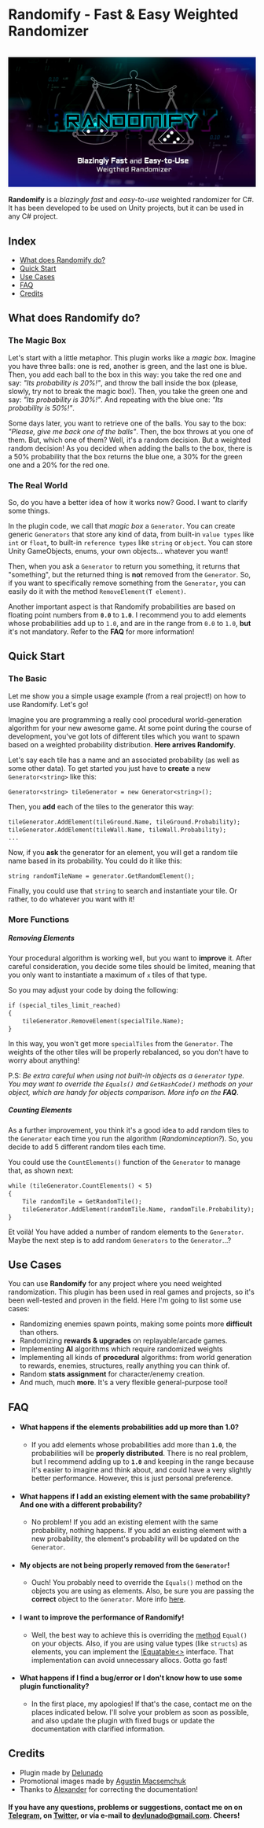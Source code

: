 # Randomify - Fast & Easy Weighted Randomizer
﻿
![RandomifyCover](https://github.com/Delunado/Randomify-Documentation/blob/master/images/SocialMedia.jpg)
 
**Randomify** is a *blazingly fast* and *easy-to-use* weighted randomizer for C#. It has been developed to be used on Unity projects, but it can be used in any C# project.

## Index
- [What does Randomify do?](#what-does-randomify-do)
- [Quick Start](#quick-start)
- [Use Cases](#use-cases)
- [FAQ](#faq)
- [Credits](#credits)

## What does Randomify do?
### The Magic Box
Let's start with a little metaphor. This plugin works like a *magic box*. Imagine you have three balls: one is red, another is green, and the last one is blue. Then, you add each ball to the box in this way: you take the red one and say: *"Its probability is 20%!"*, and throw the ball inside the box (please, slowly, try not to break the magic box!). Then, you take the green one and say: *"Its probability is 30%!"*. And repeating with the blue one: *"Its probability is 50%!"*. 

Some days later, you want to retrieve one of the balls. You say to the box: *"Please, give me back one of the balls"*. Then, the box throws at you one of them. But, which one of them? Well, it's a random decision. But a weighted random decision! As you decided when adding the balls to the box, there is a 50% probability that the box returns the blue one, a 30% for the green one and a 20% for the red one.

### The Real World
So, do you have a better idea of how it works now? Good. I want to clarify some things.

In the plugin code, we call that *magic box* a `Generator`. You can create generic `Generators` that store any kind of data, from built-in `value types` like `int` or `float`, to built-in `reference types` like `string` or `object`.  You can store Unity GameObjects, enums, your own objects... whatever you want! 

Then, when you ask a `Generator` to return you something, it returns that "something", but the returned thing is **not** removed from the `Generator`. So, if you want to specifically remove something from the `Generator`, you can easily do it with the method `RemoveElement(T element)`.

Another important aspect is that Randomify probabilities are based on floating point numbers from **`0.0`** to **`1.0`**. 
I recommend you to add elements whose probabilities add up to `1.0`, and are in the range from `0.0` to `1.0`, **but** it's not mandatory. Refer to the **FAQ** for more information!

## Quick Start

### The Basic
Let me show you a simple usage example (from a real project!) on how to use Randomify. Let's go!

Imagine you are programming a really cool procedural world-generation algorithm for your new awesome game. At some point during the course of development, you've got lots of different tiles which you want to spawn based on a weighted probability distribution. **Here arrives Randomify**.

Let's say each tile has a name and an associated probability (as well as some other data). To get started you just have to **create** a new `Generator<string>` like this:

~~~
Generator<string> tileGenerator = new Generator<string>();
~~~

Then, you **add** each of the tiles to the generator this way:

~~~
tileGenerator.AddElement(tileGround.Name, tileGround.Probability);
tileGenerator.AddElement(tileWall.Name, tileWall.Probability);
...
~~~

Now, if you **ask** the generator for an element, you will get a random tile name based in its probability. You could do it like this:

~~~
string randomTileName = generator.GetRandomElement();
~~~

Finally, you could use that `string` to search and instantiate your tile. Or rather, to do whatever you want with it!

### More Functions

##### Removing Elements
Your procedural algorithm is working well, but you want to **improve** it. After careful consideration, you decide some tiles should be limited, meaning that you only want to instantiate a maximum of `x` tiles of that type.

So you may adjust your code by doing the following:
```
if (special_tiles_limit_reached)
{
    tileGenerator.RemoveElement(specialTile.Name);
}
```

In this way, you won't get more `specialTiles` from the `Generator`. The weights of the other tiles will be properly rebalanced, so you don't have to worry about anything!

P.S: *Be extra careful when using not built-in objects as a `Generator` type. You may want to override the `Equals()` and `GetHashCode()` methods on your object, which are handy for objects comparison. More info on the **FAQ***.

##### Counting Elements
As a further improvement, you think it's a good idea to add random tiles to the `Generator` each time you run the algorithm (*Randominception?*). So, you decide to add 5 different random tiles each time. 

You could use the `CountElements()` function of the `Generator` to manage that, as shown next:

```
while (tileGenerator.CountElements() < 5)
{
    Tile randomTile = GetRandomTile();
    tileGenerator.AddElement(randomTile.Name, randomTile.Probability);
}
```

Et voilà! You have added a number of random elements to the `Generator`. Maybe the next step is to add random `Generators` to the `Generator`...?



## Use Cases
You can use **Randomify** for any project where you need weighted randomization. This plugin has been used in real games and projects, so it's been well-tested and proven in the field. Here I'm going to list some use cases:

- Randomizing enemies spawn points, making some points more **difficult** than others. 
- Randomizing **rewards & upgrades** on replayable/arcade games.
- Implementing **AI** algorithms which require randomized weights
- Implementing all kinds of **procedural** algorithms: from world generation to rewards, enemies, structures, really anything you can think of.
- Random **stats assignment** for character/enemy creation.
- And much, much **more**. It's a very flexible general-purpose tool!


## FAQ

- #### **What happens if the elements probabilities add up more than 1.0?**
	- If you add elements whose probabilities add more than **`1.0`**, the probabilities will be **properly distributed**. There is no real problem, but I recommend adding up to **`1.0`** and keeping in the range because it's easier to imagine and think about, and could have a very slightly better performance. However, this is just personal preference.

- #### **What happens if I add an existing element with the same probability? And one with a different probability?**
	- No problem! If you add an existing element with the same probability, nothing happens. If you add an existing element with a new probability, the element's probability will be updated on the `Generator`. 

- #### **My objects are not being properly removed from the `Generator`!**
	- Ouch! You probably need to override the `Equals()` method on the objects you are using as elements. Also, be sure you are passing the **correct** object to the `Generator`. More info [here](https://docs.microsoft.com/es-es/dotnet/api/system.object.equals?view=netcore-3.1). 

- #### I want to improve the performance of Randomify!
	- Well, the best way to achieve this is overriding the [method](https://docs.microsoft.com/es-es/dotnet/api/system.object.equals?view=netcore-3.1) `Equal()` on your objects. Also, if you are using value types (like `structs`) as elements, you can implement the [IEquatable<>](https://docs.microsoft.com/es-es/dotnet/api/system.iequatable-1?view=netcore-3.1) interface. That implementation can avoid unnecessary allocs. Gotta go fast!
	
- #### **What happens if I find a bug/error or I don't know how to use some plugin functionality?**
	- In the first place, my apologies! If that's the case, contact me on the places indicated below. I'll solve your problem as soon as possible, and also update the plugin with fixed bugs or update the documentation with clarified information.

## Credits

- Plugin made by [Delunado](https://www.twitter.com/Devlunado)
- Promotional images made by [Agustin Macsemchuk](https://www.behance.net/agmac/)
- Thanks to [Alexander](https://windfishstudio.com/landing) for correcting the documentation!

#### If you have any questions, problems or suggestions, contact me on on [Telegram](t.me/Delunado), on [Twitter](https://www.twitter.com/Devlunado), or via e-mail to devlunado@gmail.com. Cheers! 
